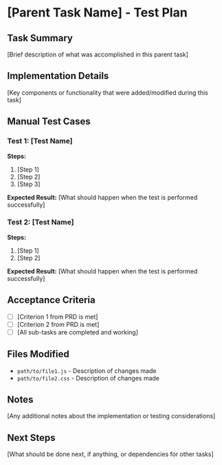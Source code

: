 # [Parent Task Name] - Test Plan

## Task Summary
[Brief description of what was accomplished in this parent task]

## Implementation Details
[Key components or functionality that were added/modified during this task]

## Manual Test Cases

### Test 1: [Test Name]
**Steps:**
1. [Step 1]
2. [Step 2]
3. [Step 3]

**Expected Result:**
[What should happen when the test is performed successfully]

### Test 2: [Test Name]
**Steps:**
1. [Step 1]
2. [Step 2]

**Expected Result:**
[What should happen when the test is performed successfully]

## Acceptance Criteria
- [ ] [Criterion 1 from PRD is met]
- [ ] [Criterion 2 from PRD is met]
- [ ] [All sub-tasks are completed and working]

## Files Modified
- `path/to/file1.js` - Description of changes made
- `path/to/file2.css` - Description of changes made

## Notes
[Any additional notes about the implementation or testing considerations]

## Next Steps
[What should be done next, if anything, or dependencies for other tasks] 